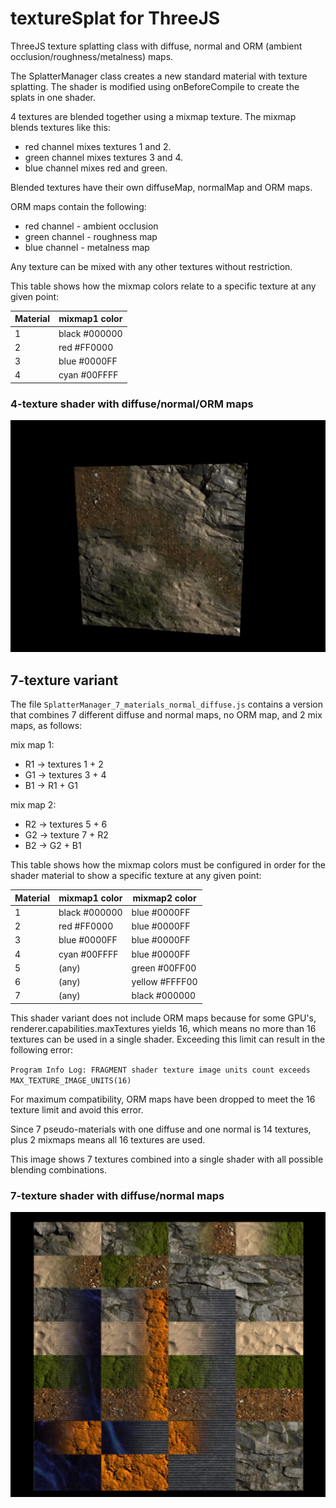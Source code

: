 # textureSplat for ThreeJS

ThreeJS texture splatting class with diffuse, normal and ORM (ambient occlusion/roughness/metalness) maps.

The SplatterManager class creates a new standard material with texture splatting.
The shader is modified using onBeforeCompile to create the splats in one shader.

4 textures are blended together using a mixmap texture. The mixmap blends textures like this:
- red channel mixes textures 1 and 2.
- green channel mixes textures 3 and 4.
- blue channel mixes red and green.

Blended textures have their own diffuseMap, normalMap and ORM maps.

ORM maps contain the following:
- red channel - ambient occlusion
- green channel - roughness map
- blue channel - metalness map

Any texture can be mixed with any other textures without restriction.

This table shows how the mixmap colors relate to a specific texture at any given point:

| Material | mixmap1 color |
| -------- | ------------- |
| 1        | black #000000 |
| 2        | red   #FF0000 |
| 3        | blue  #0000FF |
| 4        | cyan  #00FFFF |


### 4-texture shader with diffuse/normal/ORM maps

![Demo](demo.png)


## 7-texture variant

The file `SplatterManager_7_materials_normal_diffuse.js` contains a version that combines 
7 different diffuse and normal maps, no ORM map, and 2 mix maps, as follows:

mix map 1:

- R1 -> textures 1 + 2
- G1 -> textures 3 + 4 
- B1 -> R1 + G1

mix map 2:

- R2 -> textures 5 + 6
- G2 -> texture 7 + R2
- B2 -> G2 + B1

This table shows how the mixmap colors must be configured in order for the shader
material to show a specific texture at any given point:

| Material | mixmap1 color | mixmap2 color  |
| -------- | ------------- | -------------- |
| 1        | black #000000 | blue   #0000FF |
| 2        | red   #FF0000 | blue   #0000FF |
| 3        | blue  #0000FF | blue   #0000FF |
| 4        | cyan  #00FFFF | blue   #0000FF |
| 5        | (any)         | green  #00FF00 |
| 6        | (any)         | yellow #FFFF00 |
| 7        | (any)         | black  #000000 |


This shader variant does not include ORM maps because for some GPU's, renderer.capabilities.maxTextures yields 16, which means no more than 16 textures can be used in a single shader. Exceeding this limit can result in the following error:

`Program Info Log: FRAGMENT shader texture image units count exceeds MAX_TEXTURE_IMAGE_UNITS(16)`

For maximum compatibility, ORM maps have been dropped to meet the 16 texture limit and avoid this error.

Since 7 pseudo-materials with one diffuse and one normal is 14 textures, plus 2 mixmaps means all 16 textures are used. 

This image shows 7 textures combined into a single shader with all possible blending combinations.


### 7-texture shader with diffuse/normal maps

![Demo](demo7.jpg)
